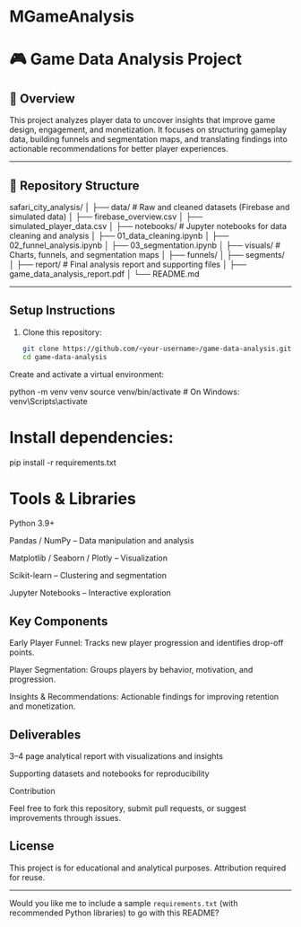 # MGameAnalysis
# 🎮 Game Data Analysis Project

## 🧭 Overview
This project analyzes player data to uncover insights that improve game design, engagement, and monetization. It focuses on structuring gameplay data, building funnels and segmentation maps, and translating findings into actionable recommendations for better player experiences.

---

## 📁 Repository Structure
safari_city_analysis/
│
├── data/ # Raw and cleaned datasets (Firebase and simulated data)
│ ├── firebase_overview.csv
│ ├── simulated_player_data.csv
│
├── notebooks/ # Jupyter notebooks for data cleaning and analysis
│ ├── 01_data_cleaning.ipynb
│ ├── 02_funnel_analysis.ipynb
│ ├── 03_segmentation.ipynb
│
├── visuals/ # Charts, funnels, and segmentation maps
│ ├── funnels/
│ ├── segments/
│
├── report/ # Final analysis report and supporting files
│ ├── game_data_analysis_report.pdf
│
└── README.md


---

## Setup Instructions
1. Clone this repository:
   ```bash
   git clone https://github.com/<your-username>/game-data-analysis.git
   cd game-data-analysis


Create and activate a virtual environment:

python -m venv venv
source venv/bin/activate   # On Windows: venv\Scripts\activate


#  Install dependencies:

pip install -r requirements.txt

#  Tools & Libraries

Python 3.9+

Pandas / NumPy – Data manipulation and analysis

Matplotlib / Seaborn / Plotly – Visualization

Scikit-learn – Clustering and segmentation

Jupyter Notebooks – Interactive exploration

## Key Components

Early Player Funnel: Tracks new player progression and identifies drop-off points.

Player Segmentation: Groups players by behavior, motivation, and progression.

Insights & Recommendations: Actionable findings for improving retention and monetization.

## Deliverables

3–4 page analytical report with visualizations and insights

Supporting datasets and notebooks for reproducibility

Contribution

Feel free to fork this repository, submit pull requests, or suggest improvements through issues.

## License

This project is for educational and analytical purposes. Attribution required for reuse.


---

Would you like me to include a sample `requirements.txt` (with recommended Python libraries) to go with this README?
